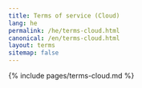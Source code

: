 ```yaml
---
title: Terms of service (Cloud) 
lang: he
permalink: /he/terms-cloud.html
canonical: /en/terms-cloud.html
layout: terms
sitemap: false
---
```


{% include pages/terms-cloud.md %}
